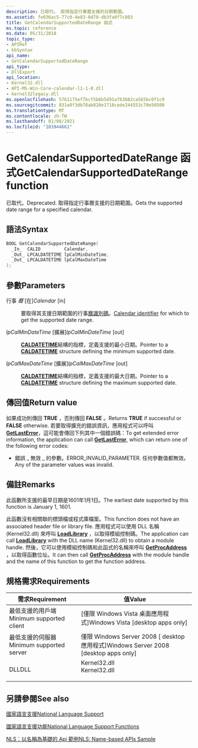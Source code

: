 ```yaml
---
description: 已取代。 取得指定行事曆支援的日期範圍。
ms.assetid: fe036ac5-77c0-4e83-8d70-db3fa0f7c803
title: GetCalendarSupportedDateRange 函式
ms.topic: reference
ms.date: 05/31/2018
topic_type:
- APIRef
- kbSyntax
api_name:
- GetCalendarSupportedDateRange
api_type:
- DllExport
api_location:
- Kernel32.dll
- API-MS-Win-Core-calendar-l1-1-0.dll
- kernel32legacy.dll
ms.openlocfilehash: 57b1175ef7bcf5b6b5d91af63682ca565bc0f1c9
ms.sourcegitcommit: 831e8f3db78ab820e1710cede244553c70e50500
ms.translationtype: MT
ms.contentlocale: zh-TW
ms.lasthandoff: 01/08/2021
ms.locfileid: "103944661"
---
```

# <a name="getcalendarsupporteddaterange-function"></a><span data-ttu-id="e8dcb-104">GetCalendarSupportedDateRange 函式</span><span class="sxs-lookup"><span data-stu-id="e8dcb-104">GetCalendarSupportedDateRange function</span></span>

<span data-ttu-id="e8dcb-105">已取代。</span><span class="sxs-lookup"><span data-stu-id="e8dcb-105">Deprecated.</span></span> <span data-ttu-id="e8dcb-106">取得指定行事曆支援的日期範圍。</span><span class="sxs-lookup"><span data-stu-id="e8dcb-106">Gets the supported date range for a specified calendar.</span></span>

## <a name="syntax"></a><span data-ttu-id="e8dcb-107">語法</span><span class="sxs-lookup"><span data-stu-id="e8dcb-107">Syntax</span></span>


```C++
BOOL GetCalendarSupportedDateRange(
  _In_  CALID         Calendar,
  _Out_ LPCALDATETIME lpCalMinDateTime,
  _Out_ LPCALDATETIME lpCalMaxDateTime
);
```



## <a name="parameters"></a><span data-ttu-id="e8dcb-108">參數</span><span class="sxs-lookup"><span data-stu-id="e8dcb-108">Parameters</span></span>

<dl> <dt>

<span data-ttu-id="e8dcb-109">行事 *曆* \[在\]</span><span class="sxs-lookup"><span data-stu-id="e8dcb-109">*Calendar* \[in\]</span></span>
</dt> <dd>

<span data-ttu-id="e8dcb-110">要取得其支援日期範圍的行事[曆識別碼](calendar-identifiers.md)。</span><span class="sxs-lookup"><span data-stu-id="e8dcb-110">[Calendar identifier](calendar-identifiers.md) for which to get the supported date range.</span></span>

</dd> <dt>

<span data-ttu-id="e8dcb-111">*lpCalMinDateTime* \[擴展\]</span><span class="sxs-lookup"><span data-stu-id="e8dcb-111">*lpCalMinDateTime* \[out\]</span></span>
</dt> <dd>

<span data-ttu-id="e8dcb-112">[**CALDATETIME**](caldatetime.md)結構的指標，定義支援的最小日期。</span><span class="sxs-lookup"><span data-stu-id="e8dcb-112">Pointer to a [**CALDATETIME**](caldatetime.md) structure defining the minimum supported date.</span></span>

</dd> <dt>

<span data-ttu-id="e8dcb-113">*lpCalMaxDateTime* \[擴展\]</span><span class="sxs-lookup"><span data-stu-id="e8dcb-113">*lpCalMaxDateTime* \[out\]</span></span>
</dt> <dd>

<span data-ttu-id="e8dcb-114">[**CALDATETIME**](caldatetime.md)結構的指標，定義支援的最大日期。</span><span class="sxs-lookup"><span data-stu-id="e8dcb-114">Pointer to a [**CALDATETIME**](caldatetime.md) structure defining the maximum supported date.</span></span>

</dd> </dl>

## <a name="return-value"></a><span data-ttu-id="e8dcb-115">傳回值</span><span class="sxs-lookup"><span data-stu-id="e8dcb-115">Return value</span></span>

<span data-ttu-id="e8dcb-116">如果成功則傳回 **TRUE** ，否則傳回 **FALSE** 。</span><span class="sxs-lookup"><span data-stu-id="e8dcb-116">Returns **TRUE** if successful or **FALSE** otherwise.</span></span> <span data-ttu-id="e8dcb-117">若要取得擴充的錯誤資訊，應用程式可以呼叫 [**GetLastError**](/windows/win32/api/errhandlingapi/nf-errhandlingapi-getlasterror)，這可能會傳回下列其中一個錯誤碼：</span><span class="sxs-lookup"><span data-stu-id="e8dcb-117">To get extended error information, the application can call [**GetLastError**](/windows/win32/api/errhandlingapi/nf-errhandlingapi-getlasterror), which can return one of the following error codes:</span></span>

-   <span data-ttu-id="e8dcb-118">錯誤 \_ 無效 \_ 的參數。</span><span class="sxs-lookup"><span data-stu-id="e8dcb-118">ERROR\_INVALID\_PARAMETER.</span></span> <span data-ttu-id="e8dcb-119">任何參數值都無效。</span><span class="sxs-lookup"><span data-stu-id="e8dcb-119">Any of the parameter values was invalid.</span></span>

## <a name="remarks"></a><span data-ttu-id="e8dcb-120">備註</span><span class="sxs-lookup"><span data-stu-id="e8dcb-120">Remarks</span></span>

<span data-ttu-id="e8dcb-121">此函數所支援的最早日期是1601年1月1日。</span><span class="sxs-lookup"><span data-stu-id="e8dcb-121">The earliest date supported by this function is January 1, 1601.</span></span>

<span data-ttu-id="e8dcb-122">此函數沒有相關聯的標頭檔或程式庫檔案。</span><span class="sxs-lookup"><span data-stu-id="e8dcb-122">This function does not have an associated header file or library file.</span></span> <span data-ttu-id="e8dcb-123">應用程式可以使用 DLL 名稱 (Kernel32.dll) 來呼叫 [**LoadLibrary**](/windows/win32/api/libloaderapi/nf-libloaderapi-loadlibrarya) ，以取得模組控制碼。</span><span class="sxs-lookup"><span data-stu-id="e8dcb-123">The application can call [**LoadLibrary**](/windows/win32/api/libloaderapi/nf-libloaderapi-loadlibrarya) with the DLL name (Kernel32.dll) to obtain a module handle.</span></span> <span data-ttu-id="e8dcb-124">然後，它可以使用模組控制碼和此函式的名稱來呼叫 [**GetProcAddress**](/windows/win32/api/libloaderapi/nf-libloaderapi-getprocaddress) ，以取得函數位址。</span><span class="sxs-lookup"><span data-stu-id="e8dcb-124">It can then call [**GetProcAddress**](/windows/win32/api/libloaderapi/nf-libloaderapi-getprocaddress) with the module handle and the name of this function to get the function address.</span></span>

## <a name="requirements"></a><span data-ttu-id="e8dcb-125">規格需求</span><span class="sxs-lookup"><span data-stu-id="e8dcb-125">Requirements</span></span>



| <span data-ttu-id="e8dcb-126">需求</span><span class="sxs-lookup"><span data-stu-id="e8dcb-126">Requirement</span></span> | <span data-ttu-id="e8dcb-127">值</span><span class="sxs-lookup"><span data-stu-id="e8dcb-127">Value</span></span> |
|-------------------------------------|-----------------------------------------------------------------------------------------|
| <span data-ttu-id="e8dcb-128">最低支援的用戶端</span><span class="sxs-lookup"><span data-stu-id="e8dcb-128">Minimum supported client</span></span><br/> | <span data-ttu-id="e8dcb-129">\[僅限 Windows Vista 桌面應用程式\]</span><span class="sxs-lookup"><span data-stu-id="e8dcb-129">Windows Vista \[desktop apps only\]</span></span><br/>                                          |
| <span data-ttu-id="e8dcb-130">最低支援的伺服器</span><span class="sxs-lookup"><span data-stu-id="e8dcb-130">Minimum supported server</span></span><br/> | <span data-ttu-id="e8dcb-131">僅限 Windows Server 2008 \[ desktop 應用程式\]</span><span class="sxs-lookup"><span data-stu-id="e8dcb-131">Windows Server 2008 \[desktop apps only\]</span></span><br/>                                    |
| <span data-ttu-id="e8dcb-132">DLL</span><span class="sxs-lookup"><span data-stu-id="e8dcb-132">DLL</span></span><br/>                      | <dl> <span data-ttu-id="e8dcb-133"><dt>Kernel32.dll</dt></span><span class="sxs-lookup"><span data-stu-id="e8dcb-133"><dt>Kernel32.dll</dt></span></span> </dl> |



## <a name="see-also"></a><span data-ttu-id="e8dcb-134">另請參閱</span><span class="sxs-lookup"><span data-stu-id="e8dcb-134">See also</span></span>

<dl> <dt>

[<span data-ttu-id="e8dcb-135">國家語言支援</span><span class="sxs-lookup"><span data-stu-id="e8dcb-135">National Language Support</span></span>](national-language-support.md)
</dt> <dt>

[<span data-ttu-id="e8dcb-136">國家語言支援功能</span><span class="sxs-lookup"><span data-stu-id="e8dcb-136">National Language Support Functions</span></span>](national-language-support-functions.md)
</dt> <dt>

[<span data-ttu-id="e8dcb-137">NLS：以名稱為基礎的 Api 範例</span><span class="sxs-lookup"><span data-stu-id="e8dcb-137">NLS: Name-based APIs Sample</span></span>](nls--name-based-apis-sample.md)
</dt> </dl>

 

 
